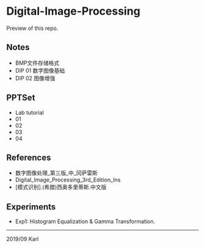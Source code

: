 # Digital-Image-Processing
Preview of this repo.

## Notes

* BMP文件存储格式
* DIP 01 数字图像基础
* DIP 02 图像增强

## PPTSet

* Lab tutorial
* 01
* 02
* 03
* 04

## References

* 数字图像处理\_第三版\_中\_冈萨雷斯
* Digital_Image_Processing_3rd_Edition_Ins
* [模式识别].(希腊)西奥多里蒂斯.中文版

## Experiments

* Exp1: Histogram Equalization & Gamma Transformation.

---

2019/09 Karl